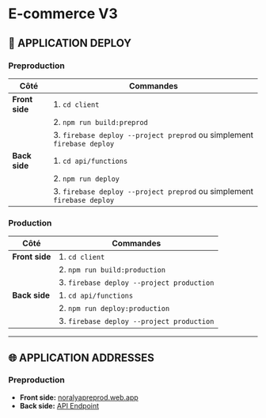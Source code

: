 # E-commerce V3

## 🚀 APPLICATION DEPLOY

### Preproduction
| **Côté** | **Commandes** |
|----------|--------------|
| **Front side** | 1. `cd client`  
| | 2. `npm run build:preprod`  
| | 3. `firebase deploy --project preprod` ou simplement `firebase deploy`  |
| **Back side** | 1. `cd api/functions`  
| | 2. `npm run deploy`  
| | 3. `firebase deploy --project preprod` ou simplement `firebase deploy` |

### Production
| **Côté** | **Commandes** |
|----------|--------------|
| **Front side** | 1. `cd client`  
| | 2. `npm run build:production`  
| | 3. `firebase deploy --project production` |
| **Back side** | 1. `cd api/functions`  
| | 2. `npm run deploy:production`  
| | 3. `firebase deploy --project production` |

---

## 🌐 APPLICATION ADDRESSES

### Preproduction
- **Front side:** [noralyapreprod.web.app](https://noralyapreprod.web.app/)
- **Back side:** [API Endpoint](https://api-zcaf44vszq-uc.a.run.app/api)

